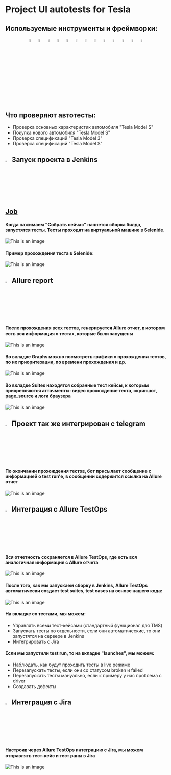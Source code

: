 # Project UI autotests for Tesla
<!-- Technology -->

## Используемые инструменты и фреймворки:
<p  align="center">
  <code><img width="5%" title="Pycharm" src="images/logo/pycharm.png"></code>
  <code><img width="5%" title="Python" src="images/logo/python.png"></code>
  <code><img width="5%" title="Pytest" src="images/logo/pytest.png"></code>
  <code><img width="5%" title="Selene" src="images/logo/selene.png"></code>
  <code><img width="5%" title="Selenium" src="images/logo/selenium.png"></code>
  <code><img width="5%" title="GitHub" src="images/logo/github.png"></code>
  <code><img width="5%" title="Jenkins" src="images/logo/jenkins.png"></code>
  <code><img width="5%" title="Docker" src="images/logo/docker.png"></code>
  <code><img width="5%" title="Selenoid" src="images/logo/selenoid.png"></code>
  <code><img width="5%" title="Allure Report" src="images/logo/allure_report.png"></code>
  <code><img width="5%" title="Allure TestOps" src="images/logo/allure_testops.png"></code>
  <code><img width="5%" title="Jira" src="images/logo/jira.png"></code>
  <code><img width="5%" title="Telegram" src="images/logo/tg.png"></code>
</p>

<!-- Тест кейсы -->

## Что проверяют автотесты:
* Проверка основных характеристик автомобиля "Tesla Model S"
* Покупка нового автомобиля "Tesla Model S"
* Проверка спецификаций "Tesla Model 3"
* Проверка спецификаций "Tesla Model S"

<!-- Jenkins -->

## <img width="3%" title="Jenkins" src="images/logo/jenkins.png"> Запуск проекта в Jenkins

## [Job](https://jenkins.autotests.cloud/job/ui_diploma_tests/)

#### Когда нажимаем "Собрать сейчас" начнется сборка билда, запустятся тесты. Тесты проходят на виртуальной машине в Selenide.

![This is an image](images/screenshots/jenkins_start.png)

#### Пример прохождения теста в Selenide:

![This is an image](images/screenshots/example_test.gif)

<!-- Allure report -->

## <img width="3%" title="Allure Report" src="images/logo/allure_report.png"> Allure report

#### После прохождения всех тестов, генерируется Allure отчет, в котором есть вся информация о тестах, которые были запущены
![This is an image](images/screenshots/allure_dashboard.png)

#### Во вкладке Graphs можно посмотреть графики о прохождении тестов, по их приоритезации, по времени прохождения и др.
![This is an image](images/screenshots/allure_graphs.png)

#### Во вкладке Suites находятся собранные тест кейсы, к которым прикрепляются аттачменты: видео прохождение теста, скриншот, page_source и логи браузера
![This is an image](images/screenshots/allure_attachments.png)

<!-- Telegram -->

## <img width="3%" title="Telegram" src="images/logo/tg.png"> Проект так же интегрирован с telegram
#### По окончании прохождения тестов, бот присылает сообщение с информацией о test run'е, в сообщении содержится ссылка на Allure отчет

![This is an image](images/screenshots/telegram_notification.png)

<!-- Allure TestOps -->

## <img width="3%" title="Allure TestOps" src="images/logo/allure_testops.png"> Интеграция с Allure TestOps

#### Вся отчетность сохраняется в Allure TestOps, где есть вся аналогичная информация с Allure отчета

![This is an image](images/screenshots/allure_testops_dashboard.png)

#### После того, как мы запускаем сборку в Jenkins, Allure TestOps автоматически создает test suites, test cases на основе нашего кода:

![This is an image](images/screenshots/allure_testops_test_cases.png)

#### На вкладке со тестами, мы можем:
- Управлять всеми тест-кейсами (стандартный функционал для TMS)
- Запускать тесты по отдельности, если они автоматические, то они запустятся на сервере в Jenkins
- Интегрировать с Jira

#### Если мы запустили test run, то на вкладке "launches", мы можем:
- Наблюдать, как будут проходить тесты в live режиме
- Перезапускать тесты, если они со статусом broken и failed
- Перезапускать тесты мануально, если к примеру у нас проблема с driver
- Создавать дефекты

<!-- Jira -->

## <img width="3%" title="Jira" src="images/logo/jira.png"> Интеграция с Jira
#### Настроив через Allure TestOps интеграцию с Jira, мы можем отправлять тест-кейс и тест раны в Jira

![This is an image](images/screenshots/jira_issue.png)

